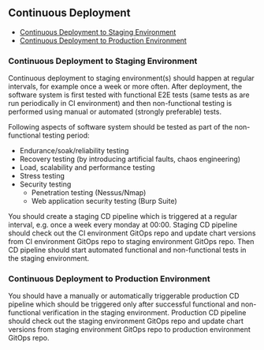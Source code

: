 ## Continuous Deployment

- [Continuous Deployment to Staging Environment](#cdstaging)
- [Continuous Deployment to Production Environment](#cdproduction)

### <a name="cdstaging"></a> Continuous Deployment to Staging Environment
Continuous deployment to staging environment(s) should happen at regular intervals, for example
once a week or more often. After deployment, the software system is first tested with functional E2E tests (same tests
as are run periodically in CI environment) and then non-functional testing is performed using manual or automated (strongly preferable)
tests.

Following aspects of software system should be tested as part of the non-functional testing period:
- Endurance/soak/reliability testing
- Recovery testing (by introducing artificial faults, chaos engineering)
- Load, scalability and performance testing
- Stress testing
- Security testing
  - Penetration testing (Nessus/Nmap)
  - Web application security testing (Burp Suite)

You should create a staging CD pipeline which is triggered at a regular interval, e.g. once a week
every monday at 00:00. Staging CD pipeline should check out the CI environment GitOps repo and 
update chart versions from CI environment GitOps repo to staging environment GitOps repo.
Then CD pipeline should start automated functional and non-functional tests in the staging environment.

### <a name="cdproduction"></a> Continuous Deployment to Production Environment
You should have a manually or automatically triggerable production CD pipeline which should be 
triggered only after successful functional and non-functional verification in the staging environment.
Production CD pipeline should check out the staging environment GitOps repo and update chart versions
from staging environment GitOps repo to production environment GitOps repo.


